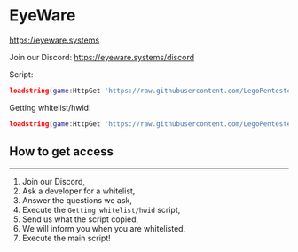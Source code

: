 # EyeWare
https://eyeware.systems  
  
Join our Discord:
https://eyeware.systems/discord  
  
Script:
```lua
loadstring(game:HttpGet 'https://raw.githubusercontent.com/LegoPentesters/EyeWare/main/stable/eyeware.lua')()
```
  
Getting whitelist/hwid:
```lua
loadstring(game:HttpGet 'https://raw.githubusercontent.com/LegoPentesters/EyeWare/main/get/hwid_whitelist.lua')()
```

## How to get access
---
1. Join our Discord,
2. Ask a developer for a whitelist,
3. Answer the questions we ask,
4. Execute the `Getting whitelist/hwid` script,
5. Send us what the script copied,
6. We will inform you when you are whitelisted,
7. Execute the main script!
